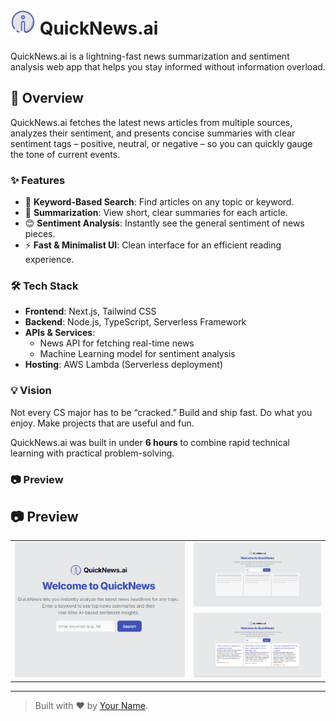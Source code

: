 # <img src="sentiment-news-app/public/logo.png" alt="QuickNews.ai Logo" width="40" style="display:inline;" /> QuickNews.ai

QuickNews.ai is a lightning-fast news summarization and sentiment analysis web app that helps you stay informed without information overload.

## 🚀 Overview

QuickNews.ai fetches the latest news articles from multiple sources, analyzes their sentiment, and presents concise summaries with clear sentiment tags – positive, neutral, or negative – so you can quickly gauge the tone of current events.

### ✨ Features

- 🔎 **Keyword-Based Search**: Find articles on any topic or keyword.
- 📝 **Summarization**: View short, clear summaries for each article.
- 😊 **Sentiment Analysis**: Instantly see the general sentiment of news pieces.
- ⚡ **Fast & Minimalist UI**: Clean interface for an efficient reading experience.

### 🛠️ Tech Stack

- **Frontend**: Next.js, Tailwind CSS
- **Backend**: Node.js, TypeScript, Serverless Framework
- **APIs & Services**:
  - News API for fetching real-time news
  - Machine Learning model for sentiment analysis
- **Hosting**: AWS Lambda (Serverless deployment)

### 💡 Vision

Not every CS major has to be “cracked.” Build and ship fast. Do what you enjoy. Make projects that are useful and fun.

QuickNews.ai was built in under **6 hours** to combine rapid technical learning with practical problem-solving.

### 📷 Preview

## 📷 Preview

<table>
  <tr>
    <td rowspan="2">
      <img src="sentiment-news-app/public/preview1.png" width="400"/>
    </td>
    <td>
      <img src="sentiment-news-app/public/preview2.png" width="300"/>
    </td>
  </tr>
  <tr>
    <td>
      <img src="sentiment-news-app/public/preview3.png" width="300"/>
    </td>
  </tr>
</table>


---

> Built with ❤️ by [Your Name](https://github.com/yourusername).

